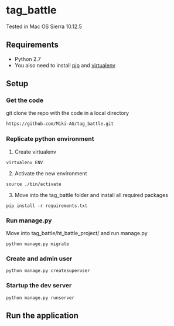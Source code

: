 # tag_battle

Tested in Mac OS Sierra 10.12.5



## Requirements
- Python 2.7
- You also need to install [pip](https://pypi.python.org/pypi/pip) and [virtualenv](https://virtualenv.pypa.io)

## Setup

### Get the code
git clone the repo with  the code in a local directory
```bash
https://github.com/Miki-AG/tag_battle.git
```

### Replicate python environment
1. Create virtualenv
```
virtualenv ENV
```

2. Activate the new environment
```
source ./bin/activate
```

3. Move into the tag_battle folder and install all required packages
```
pip install -r requirements.txt
```

### Run manage.py
Move into tag_battle/ht_battle_project/ and run manage.py
```
python manage.py migrate
```

### Create and admin user
```
python manage.py createsuperuser
```

### Startup the dev server
```
python manage.py runserver
```

## Run the application



